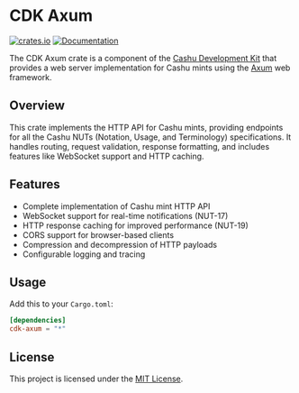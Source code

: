 # CDK Axum

[![crates.io](https://img.shields.io/crates/v/cdk-axum.svg)](https://crates.io/crates/cdk-axum) [![Documentation](https://docs.rs/cdk-axum/badge.svg)](https://docs.rs/cdk-axum)

The CDK Axum crate is a component of the [Cashu Development Kit](https://github.com/cashubtc/cdk) that provides a web server implementation for Cashu mints using the [Axum](https://github.com/tokio-rs/axum) web framework.

## Overview

This crate implements the HTTP API for Cashu mints, providing endpoints for all the Cashu NUTs (Notation, Usage, and Terminology) specifications. It handles routing, request validation, response formatting, and includes features like WebSocket support and HTTP caching.

## Features

- Complete implementation of Cashu mint HTTP API
- WebSocket support for real-time notifications (NUT-17)
- HTTP response caching for improved performance (NUT-19)
- CORS support for browser-based clients
- Compression and decompression of HTTP payloads
- Configurable logging and tracing

## Usage

Add this to your `Cargo.toml`:

```toml
[dependencies]
cdk-axum = "*"
```

## License

This project is licensed under the [MIT License](https://github.com/cashubtc/cdk/blob/main/LICENSE).
